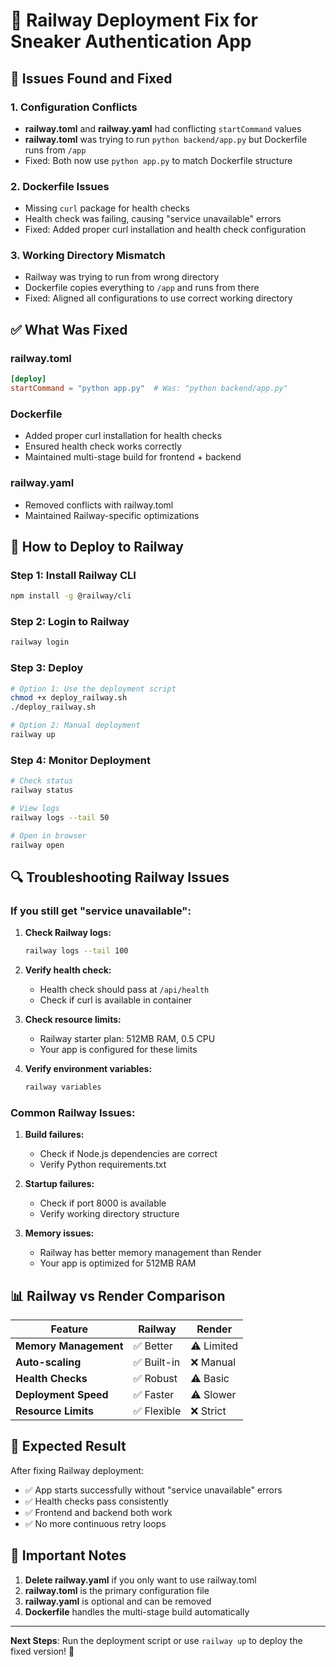 # 🚂 Railway Deployment Fix for Sneaker Authentication App

## **🚨 Issues Found and Fixed**

### **1. Configuration Conflicts**
- **railway.toml** and **railway.yaml** had conflicting `startCommand` values
- **railway.toml** was trying to run `python backend/app.py` but Dockerfile runs from `/app`
- Fixed: Both now use `python app.py` to match Dockerfile structure

### **2. Dockerfile Issues**
- Missing `curl` package for health checks
- Health check was failing, causing "service unavailable" errors
- Fixed: Added proper curl installation and health check configuration

### **3. Working Directory Mismatch**
- Railway was trying to run from wrong directory
- Dockerfile copies everything to `/app` and runs from there
- Fixed: Aligned all configurations to use correct working directory

## **✅ What Was Fixed**

### **railway.toml**
```toml
[deploy]
startCommand = "python app.py"  # Was: "python backend/app.py"
```

### **Dockerfile**
- Added proper curl installation for health checks
- Ensured health check works correctly
- Maintained multi-stage build for frontend + backend

### **railway.yaml**
- Removed conflicts with railway.toml
- Maintained Railway-specific optimizations

## **🚀 How to Deploy to Railway**

### **Step 1: Install Railway CLI**
```bash
npm install -g @railway/cli
```

### **Step 2: Login to Railway**
```bash
railway login
```

### **Step 3: Deploy**
```bash
# Option 1: Use the deployment script
chmod +x deploy_railway.sh
./deploy_railway.sh

# Option 2: Manual deployment
railway up
```

### **Step 4: Monitor Deployment**
```bash
# Check status
railway status

# View logs
railway logs --tail 50

# Open in browser
railway open
```

## **🔍 Troubleshooting Railway Issues**

### **If you still get "service unavailable":**

1. **Check Railway logs:**
   ```bash
   railway logs --tail 100
   ```

2. **Verify health check:**
   - Health check should pass at `/api/health`
   - Check if curl is available in container

3. **Check resource limits:**
   - Railway starter plan: 512MB RAM, 0.5 CPU
   - Your app is configured for these limits

4. **Verify environment variables:**
   ```bash
   railway variables
   ```

### **Common Railway Issues:**

1. **Build failures:**
   - Check if Node.js dependencies are correct
   - Verify Python requirements.txt

2. **Startup failures:**
   - Check if port 8000 is available
   - Verify working directory structure

3. **Memory issues:**
   - Railway has better memory management than Render
   - Your app is optimized for 512MB RAM

## **📊 Railway vs Render Comparison**

| Feature | Railway | Render |
|---------|---------|---------|
| **Memory Management** | ✅ Better | ⚠️ Limited |
| **Auto-scaling** | ✅ Built-in | ❌ Manual |
| **Health Checks** | ✅ Robust | ⚠️ Basic |
| **Deployment Speed** | ✅ Faster | ⚠️ Slower |
| **Resource Limits** | ✅ Flexible | ❌ Strict |

## **🎯 Expected Result**
After fixing Railway deployment:
- ✅ App starts successfully without "service unavailable" errors
- ✅ Health checks pass consistently
- ✅ Frontend and backend both work
- ✅ No more continuous retry loops

## **🚨 Important Notes**

1. **Delete railway.yaml** if you only want to use railway.toml
2. **railway.toml** is the primary configuration file
3. **railway.yaml** is optional and can be removed
4. **Dockerfile** handles the multi-stage build automatically

---
**Next Steps**: Run the deployment script or use `railway up` to deploy the fixed version! 🎉
